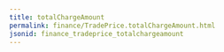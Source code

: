 ```yaml
---
title: totalChargeAmount
permalink: finance/TradePrice.totalChargeAmount.html
jsonid: finance_tradeprice_totalchargeamount
---
```

